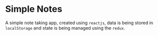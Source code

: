 # Simple Notes

A simple note taking app, created using `reactjs`, data is being stored in `localStorage` and state is being managed using the `redux`.
